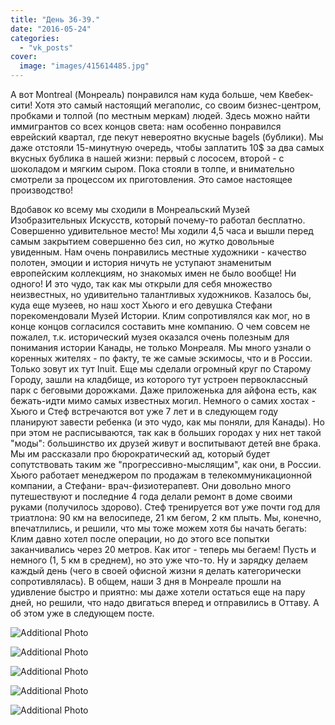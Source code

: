 ```yaml
---
title: "День 36-39."
date: "2016-05-24"
categories: 
  - "vk_posts"
cover:
  image: "images/415614485.jpg"
---
```


А вот Montreal (Монреаль) понравился нам куда больше, чем Квебек-сити! Хотя это самый настоящий мегаполис, со своим бизнес-центром, пробками и толпой (по местным меркам) людей. Здесь можно найти иммигрантов со всех концов света: нам особенно понравился еврейский квартал, где пекут невероятно вкусные bagels (бублики). Мы даже отстояли 15-минутную очередь, чтобы заплатить 10$ за два самых вкусных бублика в нашей жизни: первый с лососем, второй - с шоколадом и мягким сыром. Пока стояли в толпе, и внимательно смотрели за процессом их приготовления. Это самое настоящее производство!

<!--more-->

Вдобавок ко всему мы сходили в Монреальский Музей Изобразительных Искусств, который почему-то работал бесплатно. Совершенно удивительное место! Мы ходили 4,5 часа и вышли перед самым закрытием совершенно без сил, но жутко довольные увиденным. Нам очень понравились местные художники - качество полотен, эмоции и история ничуть не уступают знаменитым европейским коллекциям, но знакомых имен не было вообще! Ни одного! И это чудо, так как мы открыли для себя множество неизвестных, но удивительно талантливых художников. Казалось бы, куда еще музеев, но наш хост Хьюго и его девушка Стефани порекомендовали Музей Истории. Клим сопротивлялся как мог, но в конце концов согласился составить мне компанию. О чем совсем не пожалел, т.к. исторический музея оказался очень полезным для понимания истории Канады, не только Монреаля. Мы много узнали о коренных жителях - по факту, те же самые эскимосы, что и в России. Только зовут их тут Inuit. Еще мы сделали огромный круг по Старому Городу, зашли на кладбище, из которого тут устроен первоклассный парк с беговыми дорожками. Даже приложенька для айфона есть, как бежать-идти мимо самых известных могил. Немного о самих хостах - Хьюго и Стеф встречаются вот уже 7 лет и в следующем году планируют завести ребенка (и это чудо, как мы поняли, для Канады). Но при этом не расписываются, так как в больших городах у них нет такой "моды": большинство их друзей живут и воспитывают детей вне брака. Мы им рассказали про бюрократический ад, который будет сопутствовать таким же "прогрессивно-мыслящим", как они, в России. Хьюго работает менеджером по продажам в телекоммуникационной компании, а Стефани- врач-физиотерапевт. Они довольно много путешествуют и последние 4 года делали ремонт в доме своими руками (получилось здорово). Стеф тренируется вот уже почти год для триатлона: 90 км на велосипеде, 21 км бегом, 2 км плыть. Мы, конечно, впечатлились, и решили, что мы тоже можем хотя бы начать бегать: Клим давно хотел после операции, но до этого все попытки заканчивались через 20 метров. Как итог - теперь мы бегаем! Пусть и немного (1, 5 км в среднем), но это уже что-то. Ну и зарядку делаем каждый день (чего в своей офисной жизни я делать категорически сопротивлялась). В общем, наши 3 дня в Монреале прошли на удивление быстро и приятно: мы даже хотели остаться еще на пару дней, но решили, что надо двигаться вперед и отправились в Оттаву. А об этом уже в следующем посте.

![Additional Photo](https://vodpop.ru/wp-content/uploads/2023/07/415614486.jpg)

![Additional Photo](https://vodpop.ru/wp-content/uploads/2023/07/415614487.jpg)

![Additional Photo](https://vodpop.ru/wp-content/uploads/2023/07/415614488.jpg)

![Additional Photo](https://vodpop.ru/wp-content/uploads/2023/07/415614489.jpg)

![Additional Photo](https://vodpop.ru/wp-content/uploads/2023/07/415614490.jpg)
